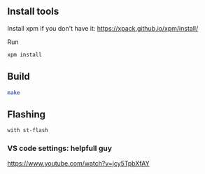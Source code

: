 

## Install tools

Install xpm if you don't have it: https://xpack.github.io/xpm/install/

Run 
```sh
xpm install
```

## Build

```sh
make
```
## Flashing

```sh
with st-flash
```

### VS code settings: helpfull guy
https://www.youtube.com/watch?v=jcy5TpbXfAY

